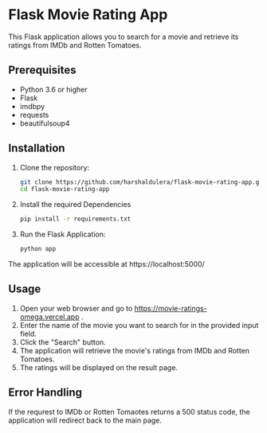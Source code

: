 # Flask Movie Rating App

This Flask application allows you to search for a movie and retrieve its ratings from IMDb and Rotten Tomatoes.

## Prerequisites

- Python 3.6 or higher
- Flask 
- imdbpy 
- requests 
- beautifulsoup4 

## Installation

1. Clone the repository:

   ```bash
   git clone https://github.com/harshaldulera/flask-movie-rating-app.git
   cd flask-movie-rating-app

2.  Install the required Dependencies

    ```bash
    pip install -r requirements.txt

3. Run the Flask Application:

    ```bash
    python app
The application will be accessible at https://localhost:5000/

## Usage

1. Open your web browser and go to https://movie-ratings-omega.vercel.app .
2. Enter the name of the movie you want to search for in the provided input field.
3. Click the "Search" button.
4. The application will retrieve the movie's ratings from IMDb and Rotten Tomatoes.
5. The ratings will be displayed on the result page.

## Error Handling

If the requrest to IMDb or Rotten Tomaotes returns a 500 status code, the application will redirect back to the main page.
